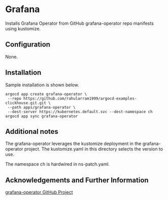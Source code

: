 # Grafana

Installs Grafana Operator from GitHub grafana-operator repo manifests using 
kustomize. 

## Configuration

None. 

## Installation

Sample installation is shown below. 

```
argocd app create grafana-operator \
 --repo https://github.com/rahularram1999/argocd-examples-clickhouse.git.git \
 --path apps/grafana-operator \
 --dest-server https://kubernetes.default.svc --dest-namespace ch
argocd app sync grafana-operator
```

## Additional notes

The grafana-operator leverages the kustomize deployment in the
grafana-operator project.  The kustomize.yaml in this directory selects
the version to use.

The namespace ch is hardwired in ns-patch.yaml. 

## Acknowledgements and Further Information

[grafana-operator GitHub Project](https://github.com/grafana-operator/grafana-operator)
